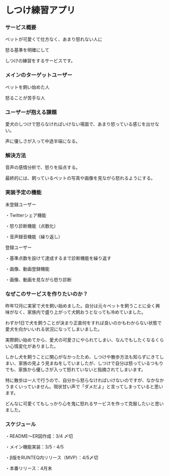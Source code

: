 # しつけ練習アプリ

### サービス概要

ペットが可愛くて仕方なく、あまり怒れない人に

怒る基準を明確にして

しつけの練習をするサービスです。


### メインのターゲットユーザー

ペットを飼い始めた人

怒ることが苦手な人


### ユーザーが抱える課題

愛犬のしつけで怒らなければいけない場面で、あまり怒っている感じを出せない。

声に優しさが入って中途半端になる。


### 解決方法

音声の感情分析で、怒りを採点する。

最終的には、飼っているペットの写真や画像を見ながら怒れるようにする。


### 実装予定の機能

未登録ユーザー

・Twitterシェア機能

・怒り診断機能（点数化）

・音声録音機能（繰り返し）


登録ユーザー

・基準点数を設けて達成するまで診断機能を繰り返す

・画像、動画登録機能

・画像、動画を見ながら怒り診断


### なぜこのサービスを作りたいのか？

昨年12月に実家で犬を飼い始めました。自分は元々ペットを飼うことに全く興味がなく、家族内で盛り上がって犬飼おうとなっても冷めていました。

わずか1日で犬を飼うことが決まり正直何をすれば良いのかもわからない状態で愛犬を向かいいれる状況になってしまいました。

実際飼い始めてから、愛犬の可愛さにやられてしまい、なんでもしたくなるくらい心情変化がありました。

しかし犬を飼うことに関心がなかったため、しつけや散歩方法も知らずにきてしまい、家族の見よう見まねをしていましたが、しつけで自分は怒っているつもりでも、家族から優しさが入って怒れていないと指摘されてしまいます。

特に散歩は一人で行うので、自分から怒らなければいけないのですが、なかなかうまくいっていません。現状甘い声で「ダメだよ」と言ってしまっていると思います。

どんなに可愛くてもしっかり心を鬼に怒れるサービスを作って克服したいと思いました。

### スケジュール

・README〜ER図作成：3/4 〆切

・メイン機能実装：3/5 - 4/5

・β版をRUNTEQ内リリース（MVP）：4/5〆切

・本番リリース：4月末
